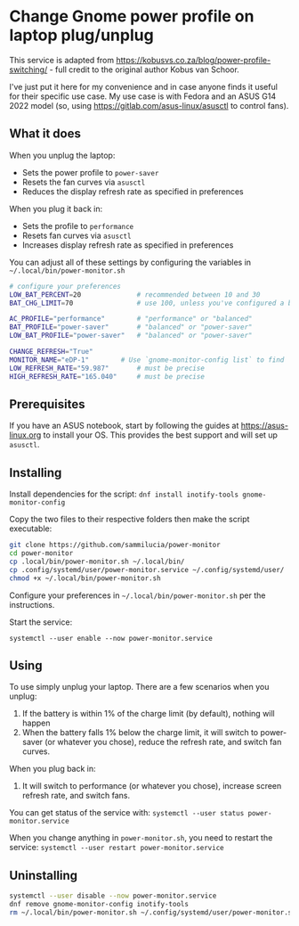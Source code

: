 # Change Gnome power profile on laptop plug/unplug

This service is adapted from https://kobusvs.co.za/blog/power-profile-switching/ - full credit to the original author Kobus van Schoor.

I've just put it here for my convenience and in case anyone finds it useful for their specific use case. My use case is with Fedora and an ASUS G14 2022 model (so, using https://gitlab.com/asus-linux/asusctl to control fans).

## What it does

When you unplug the laptop:
- Sets the power profile to `power-saver`
- Resets the fan curves via `asusctl`
- Reduces the display refresh rate as specified in preferences

When you plug it back in:
- Sets the profile to `performance`
- Resets fan curves via `asusctl`
- Increases display refresh rate as specified in preferences

You can adjust all of these settings by configuring the variables in `~/.local/bin/power-monitor.sh`

```bash
# configure your preferences
LOW_BAT_PERCENT=20              # recommended between 10 and 30
BAT_CHG_LIMIT=70                # use 100, unless you've configured a battery charge limit

AC_PROFILE="performance"        # "performance" or "balanced"
BAT_PROFILE="power-saver"       # "balanced" or "power-saver"
LOW_BAT_PROFILE="power-saver"   # "balanced" or "power-saver"

CHANGE_REFRESH="True"
MONITOR_NAME="eDP-1"		# Use `gnome-monitor-config list` to find
LOW_REFRESH_RATE="59.987"       # must be precise
HIGH_REFRESH_RATE="165.040"     # must be precise
```

## Prerequisites

If you have an ASUS notebook, start by following the guides at https://asus-linux.org to install your OS. This provides the best support and will set up `asusctl`.

## Installing

Install dependencies for the script:
`dnf install inotify-tools gnome-monitor-config`

Copy the two files to their respective folders then make the script executable:
```bash
git clone https://github.com/sammilucia/power-monitor
cd power-monitor
cp .local/bin/power-monitor.sh ~/.local/bin/
cp .config/systemd/user/power-monitor.service ~/.config/systemd/user/
chmod +x ~/.local/bin/power-monitor.sh
```

Configure your preferences in `~/.local/bin/power-monitor.sh` per the instructions.

Start the service:

`systemctl --user enable --now power-monitor.service`

## Using

To use simply unplug your laptop. There are a few scenarios when you unplug:
1. If the battery is within 1% of the charge limit (by default), nothing will happen
2. When the battery falls 1% below the charge limit, it will switch to power-saver (or whatever you chose), reduce the refresh rate, and switch fan curves.

When you plug back in:
1. It will switch to performance (or whatever you chose), increase screen refresh rate, and switch fans.

You can get status of the service with:
`systemctl --user status power-monitor.service`

When you change anything in `power-monitor.sh`, you need to restart the service:
`systemctl --user restart power-monitor.service`

## Uninstalling

```bash
systemctl --user disable --now power-monitor.service
dnf remove gnome-monitor-config inotify-tools
rm ~/.local/bin/power-monitor.sh ~/.config/systemd/user/power-monitor.service
```
